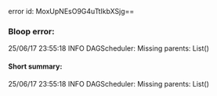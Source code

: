 error id: MoxUpNEsO9G4uTtIkbXSjg==
### Bloop error:

25/06/17 23:55:18 INFO DAGScheduler: Missing parents: List()
#### Short summary: 

25/06/17 23:55:18 INFO DAGScheduler: Missing parents: List()